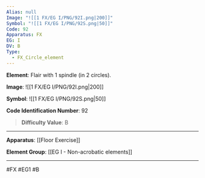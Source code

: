 ```yaml
---
Alias: null
Image: "![[1 FX/EG I/PNG/92I.png|200]]"
Symbol: "![[1 FX/EG I/PNG/92S.png|50]]"
Code: 92
Apparatus: FX
EG: I
DV: B
Type:
  - FX_Circle_element
---
```

**Element**: Flair with 1 spindle (in 2 circles).

**Image**:
![[1 FX/EG I/PNG/92I.png|200]]

**Symbol**:
![[1 FX/EG I/PNG/92S.png|50]]

**Code Identification Number**: 92

>**Difficulty Value**: B

___
**Apparatus**: [[Floor Exercise]]

**Element Group**: [[EG I - Non-acrobatic elements]]
___
#FX #EG1 #B
